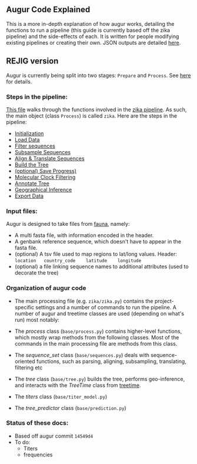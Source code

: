 ## Augur Code Explained

This is a more in-depth explanation of how augur works, detailing the functions to run a pipeline (this guide is currently based off the zika pipeline) and the side-effects of each. It is written for people modifying existing pipelines or creating their own. JSON outputs are detailed [here](../README.md).

## REJIG version
Augur is currently being split into two stages: `Prepare` and `Process`. See [here](rejig.md) for details.


### Steps in the pipeline:
[This file](pipeline_steps.md) walks through the functions involved in the [zika pipeline](../zika/zika.py). As such, the main object (class `Process`) is called `zika`. Here are the steps in the pipeline:

* [Initialization](pipeline_steps.md#initialization)
* [Load Data](pipeline_steps.md#load-the-input-data)
* [Filter sequences](pipeline_steps.md#filter-sequences)
* [Subsample Sequences](pipeline_steps.md#subsample-sequences)
* [Align & Translate Sequences](pipeline_steps.md#align-and-translate-sequences)
* [Build the Tree](pipeline_steps.md#build-tree)
* [(optional) Save Progress)](pipeline_steps.md#save-progress)
* [Molecular Clock Filtering](pipeline_steps.md#molecular-clock-filtering)
* [Annotate Tree](pipeline_steps.md#annotate-tree)
* [Geographical Inference](pipeline_steps.md#geographical-inference)
* [Export Data](pipeline_steps.md#export-data)


### Input files:
Augur is designed to take files from [fauna](https://github.com/nextstrain/fauna), namely:
* A multi fasta file, with information encoded in the header.
* A genbank reference sequence, which doesn't have to appear in the fasta file.
* (optional) A tsv file used to map regions to lat/long values. Header: `location	country_code	latitude	longitude`
* (optional) a file linking sequence names to additional attributes (used to decorate the tree)

### Organization of augur code
* The main processing file (e.g. `zika/zika.py`) contains the project-specific settings and a number of commands to run the pipeline. A number of augur and treetime classes are used (depending on what's run) most notably:

* The _process_ class (`base/process.py`) contains higher-level functions, which mostly wrap methods from the following classes. Most of the commands in the main processing file are methods from this class.

* The *sequence_set* class (`base/sequences.py`) deals with sequence-oriented functions, such as parsing, aligning, subsampling, translating, filtering etc

* The _tree_ class (`base/tree.py`) builds the tree, performs geo-inference, and interacts with the _TreeTime_ class from [treetime](https://github.com/neherlab/treetime).

* The _titers_ class (`base/titer_model.py`)

* The *tree_predictor* class (`base/prediction.py`)


### Status of these docs:
* Based off augur commit `14549d4`
* To do:
  * Titers
  * frequencies

